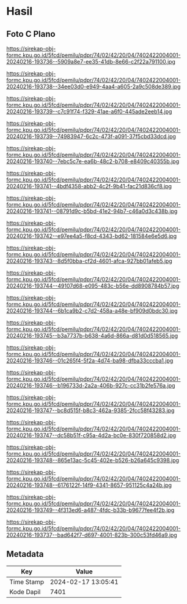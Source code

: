 # Hasil

## Foto C Plano

https://sirekap-obj-formc.kpu.go.id/5fcd/pemilu/pdpr/74/02/42/20/04/7402422004001-20240216-193736--5909a8e7-ee35-41db-8e66-c2f22a791100.jpg

https://sirekap-obj-formc.kpu.go.id/5fcd/pemilu/pdpr/74/02/42/20/04/7402422004001-20240216-193738--34ee03d0-e949-4aa4-a605-2a9c508de389.jpg

https://sirekap-obj-formc.kpu.go.id/5fcd/pemilu/pdpr/74/02/42/20/04/7402422004001-20240216-193739--c7c91f74-f329-41ae-a6f0-445ade2eeb14.jpg

https://sirekap-obj-formc.kpu.go.id/5fcd/pemilu/pdpr/74/02/42/20/04/7402422004001-20240216-193739--74983947-6c2c-473f-a091-37f5cbd33dcd.jpg

https://sirekap-obj-formc.kpu.go.id/5fcd/pemilu/pdpr/74/02/42/20/04/7402422004001-20240216-193740--7ebc5c7e-ea6b-48c2-b708-e8409c40355b.jpg

https://sirekap-obj-formc.kpu.go.id/5fcd/pemilu/pdpr/74/02/42/20/04/7402422004001-20240216-193741--4bdf4358-abb2-4c2f-9b41-fac21d836cf8.jpg

https://sirekap-obj-formc.kpu.go.id/5fcd/pemilu/pdpr/74/02/42/20/04/7402422004001-20240216-193741--08791d9c-b5bd-41e2-94b7-c46a0d3c438b.jpg

https://sirekap-obj-formc.kpu.go.id/5fcd/pemilu/pdpr/74/02/42/20/04/7402422004001-20240216-193742--e97ee4a5-f8cd-4343-bd62-181584e6e5d6.jpg

https://sirekap-obj-formc.kpu.go.id/5fcd/pemilu/pdpr/74/02/42/20/04/7402422004001-20240216-193743--8d5f0bba-cf2d-4601-afca-927bb01afeb5.jpg

https://sirekap-obj-formc.kpu.go.id/5fcd/pemilu/pdpr/74/02/42/20/04/7402422004001-20240216-193744--49107d68-e095-483c-b56e-dd8908784b57.jpg

https://sirekap-obj-formc.kpu.go.id/5fcd/pemilu/pdpr/74/02/42/20/04/7402422004001-20240216-193744--6b1ca9b2-c7d2-458a-a48e-bf909d0bdc30.jpg

https://sirekap-obj-formc.kpu.go.id/5fcd/pemilu/pdpr/74/02/42/20/04/7402422004001-20240216-193745--b3a7737b-b638-4a6d-866a-d81d0d518565.jpg

https://sirekap-obj-formc.kpu.go.id/5fcd/pemilu/pdpr/74/02/42/20/04/7402422004001-20240216-193746--01c265f4-5f2a-4d74-ba98-dfba33cccba1.jpg

https://sirekap-obj-formc.kpu.go.id/5fcd/pemilu/pdpr/74/02/42/20/04/7402422004001-20240216-193746--b196733d-2a2a-406b-927c-cc31b2fe576a.jpg

https://sirekap-obj-formc.kpu.go.id/5fcd/pemilu/pdpr/74/02/42/20/04/7402422004001-20240216-193747--bc8d515f-b8c3-462a-9385-2fcc58f43283.jpg

https://sirekap-obj-formc.kpu.go.id/5fcd/pemilu/pdpr/74/02/42/20/04/7402422004001-20240216-193747--dc58b51f-c95a-4d2a-bc0e-830f720858d2.jpg

https://sirekap-obj-formc.kpu.go.id/5fcd/pemilu/pdpr/74/02/42/20/04/7402422004001-20240216-193748--865e13ac-5c45-402e-b526-b26a645c9398.jpg

https://sirekap-obj-formc.kpu.go.id/5fcd/pemilu/pdpr/74/02/42/20/04/7402422004001-20240216-193748--6176122f-14f9-4341-8657-951125c4a24b.jpg

https://sirekap-obj-formc.kpu.go.id/5fcd/pemilu/pdpr/74/02/42/20/04/7402422004001-20240216-193749--4f313ed6-a487-4fdc-b33b-b9677fee4f2b.jpg

https://sirekap-obj-formc.kpu.go.id/5fcd/pemilu/pdpr/74/02/42/20/04/7402422004001-20240216-193737--bad642f7-d697-4001-823b-300c53fd46a9.jpg


## Metadata

| Key        | Value               |
| ---------- | ------------------- |
| Time Stamp | 2024-02-17 13:05:41 |
| Kode Dapil | 7401                |



